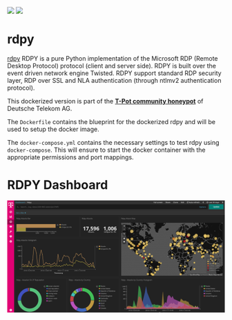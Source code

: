 [![](https://images.microbadger.com/badges/version/dtagdevsec/rdpy:1903.svg)](https://microbadger.com/images/dtagdevsec/rdpy:1903 "Get your own version badge on microbadger.com") [![](https://images.microbadger.com/badges/image/dtagdevsec/rdpy:1903.svg)](https://microbadger.com/images/dtagdevsec/rdpy:1903 "Get your own image badge on microbadger.com")

# rdpy

[rdpy](https://github.com/citronneur/rdpy) RDPY is a pure Python implementation of the Microsoft RDP (Remote Desktop Protocol) protocol (client and server side). RDPY is built over the event driven network engine Twisted. RDPY support standard RDP security layer, RDP over SSL and NLA authentication (through ntlmv2 authentication protocol).

This dockerized version is part of the **[T-Pot community honeypot](http://dtag-dev-sec.github.io/)** of Deutsche Telekom AG.

The `Dockerfile` contains the blueprint for the dockerized rdpy and will be used to setup the docker image.  

The `docker-compose.yml` contains the necessary settings to test rdpy using `docker-compose`. This will ensure to start the docker container with the appropriate permissions and port mappings.

# RDPY Dashboard

![RDPY Dashboard](doc/dashboard.png)
